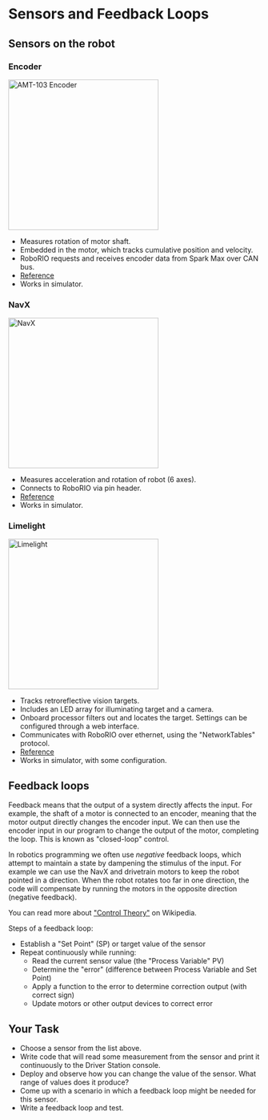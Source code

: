 # Sensors and Feedback Loops

## Sensors on the robot

### Encoder

<img src="https://media.digikey.com/photos/CUI%20Photos/AMT103-V.jpg" alt="AMT-103 Encoder" height="300">

- Measures rotation of motor shaft.
- Embedded in the motor, which tracks cumulative position and velocity.
- RoboRIO requests and receives encoder data from Spark Max over CAN bus.
- [Reference](../reference/#using-encoders)
- Works in simulator.

### NavX

<img src="http://www.kauailabs.com/store/image/data/navx_mxp_boardphoto_top_annotated.jpg" alt="NavX" height="300">

- Measures acceleration and rotation of robot (6 axes).
- Connects to RoboRIO via pin header.
- [Reference](../reference/#ahrs)
- Works in simulator.

### Limelight

<img src="https://cdn.shopify.com/s/files/1/2478/0822/files/Front_720x.jpg?v=1512551879" alt="Limelight" height="300">

- Tracks retroreflective vision targets.
- Includes an LED array for illuminating target and a camera.
- Onboard processor filters out and locates the target. Settings can be configured through a web interface.
- Communicates with RoboRIO over ethernet, using the "NetworkTables" protocol.
- [Reference](../reference/#vision)
- Works in simulator, with some configuration.

## Feedback loops

Feedback means that the output of a system directly affects the input. For example, the shaft of a motor is connected to an encoder, meaning that the motor output directly changes the encoder input. We can then use the encoder input in our program to change the output of the motor, completing the loop. This is known as "closed-loop" control.

In robotics programming we often use *negative* feedback loops, which attempt to maintain a state by dampening the stimulus of the input. For example we can use the NavX and drivetrain motors to keep the robot pointed in a direction. When the robot rotates too far in one direction, the code will compensate by running the motors in the opposite direction (negative feedback).

You can read more about ["Control Theory"](https://en.wikipedia.org/wiki/Control_theory) on Wikipedia.

Steps of a feedback loop:

- Establish a "Set Point" (SP) or target value of the sensor
- Repeat continuously while running:
    - Read the current sensor value (the "Process Variable" PV)
    - Determine the "error" (difference between Process Variable and Set Point)
    - Apply a function to the error to determine correction output (with correct sign)
    - Update motors or other output devices to correct error

## Your Task

- Choose a sensor from the list above.
- Write code that will read some measurement from the sensor and print it continuously to the Driver Station console.
- Deploy and observe how you can change the value of the sensor. What range of values does it produce?
- Come up with a scenario in which a feedback loop might be needed for this sensor.
- Write a feedback loop and test.